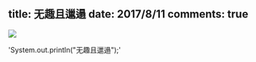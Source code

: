 title: 无趣且邋遢
date: 2017/8/11
comments: true
---------------
![](http://upload-images.jianshu.io/upload_images/7131149-9134cd3f85c562b4.png?imageMogr2/auto-orient/strip%7CimageView2/2/w/1240)
<!-- more -->


'System.out.println("无趣且邋遢");'
